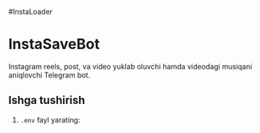 #InstaLoader
# InstaSaveBot

Instagram reels, post, va video yuklab oluvchi hamda videodagi musiqani aniqlovchi Telegram bot.

## Ishga tushirish

1. `.env` fayl yarating:
